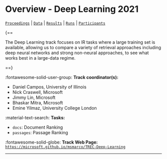 # Overview - Deep Learning 2021

[`Proceedings`](./proceedings.md) | [`Data`](./data.md) | [`Results`](./results.md) | [`Runs`](./runs.md) | [`Participants`](./participants.md)

{==

The Deep Learning track focuses on IR tasks where a large training set is available, allowing us to compare a variety of retrieval approaches including deep neural networks and strong non-neural approaches, to see what works best in a large-data regime.

==}

:fontawesome-solid-user-group: **Track coordinator(s):**

- Daniel Campos, University of Illinois 
- Nick Craswell, Microsoft 
- Jimmy Lin, Microsoft 
- Bhaskar Mitra, Microsoft 
- Emine Yilmaz, University College London 

:material-text-search: **Tasks:**

- `docs`: Document Ranking 
- `passages`: Passage Ranking 

:fontawesome-solid-globe: **Track Web Page:** [`https://microsoft.github.io/msmarco/TREC-Deep-Learning`](https://microsoft.github.io/msmarco/TREC-Deep-Learning) 

---

